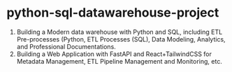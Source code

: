 # python-sql-datawarehouse-project
1. Building a Modern data warehouse with Python and SQL, including ETL Pre-processes (Python, ETL Processes (SQL), Data Modeling, Analytics, and Professional Documentations.
2. Building a Web Application with FastAPI and React+TailwindCSS for Metadata Management, ETL Pipeline Management and Monitoring, etc.
